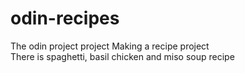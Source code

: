 # odin-recipes

The odin project project
Making a recipe project  
There is spaghetti, basil chicken and miso soup recipe
